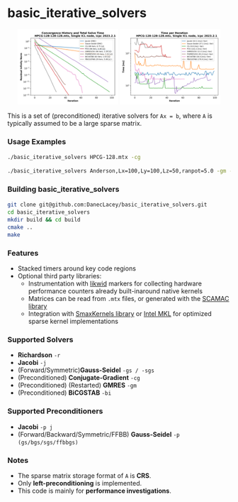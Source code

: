 # basic_iterative_solvers #

<p align="center">
  <img src="figs/HPCG_compare_convergence.png" width="45%">
  <img src="figs/HPCG_compare_time_per_iter.png" width="45%">
</p>


This is a set of (preconditioned) iterative solvers for `Ax = b`, where `A` is typically assumed to be a large sparse matrix.

### Usage Examples ###
```bash
./basic_iterative_solvers HPCG-128.mtx -cg
```
```bash
./basic_iterative_solvers Anderson,Lx=100,Ly=100,Lz=50,ranpot=5.0 -gm -p gs
```

### Building basic_iterative_solvers ###
``` bash
git clone git@github.com:DanecLacey/basic_iterative_solvers.git
cd basic_iterative_solvers
mkdir build && cd build
cmake ..
make
```

### Features ###
* Stacked timers around key code regions
* Optional third party libraries:
  * Instrumentation with [likwid](https://github.com/RRZE-HPC/likwid) markers for collecting hardware performance counters  already built-inaround native kernels
  * Matrices can be read from `.mtx` files, or generated with the [SCAMAC library](https://alvbit.bitbucket.io/scamac_docs/index.html) 
  * Integration with [SmaxKernels library](https://github.com/DanecLacey/SmaxKernels) or [Intel MKL](https://www.intel.com/content/www/us/en/developer/tools/oneapi/onemkl.html) for optimized sparse kernel implementations

### Supported Solvers ###
* **Richardson** `-r`
* **Jacobi** `-j`
* (Forward/Symmetric)**Gauss-Seidel** `-gs / -sgs`
* (Preconditioned) **Conjugate-Gradient** `-cg`
* (Preconditioned) (Restarted) **GMRES** `-gm`
* (Preconditioned) **BiCGSTAB** `-bi`

### Supported Preconditioners ###
* **Jacobi** `-p j`
* (Forward/Backward/Symmetric/FFBB) **Gauss-Seidel** `-p (gs/bgs/sgs/ffbbgs)`

### Notes ###
* The sparse matrix storage format of `A` is **CRS**.
* Only **left-preconditioning** is implemented.
* This code is mainly for **performance investigations**.